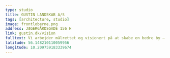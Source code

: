 ```yaml
---
type: studio
title: GUSTIN LANDSKAB A/S
tags: [architecture, studio]
image: frontloberne.png
address: JÆGERGÅRDSGADE 156 H
link: gustin.dk/vision
fulltext: Vi arbejder målrettet og visionært på at skabe en bedre by – med flere oplevelser, mere poesi og mere liv.
latitude: 56.148210110059956
longitude: 10.209759183339674
---
```

